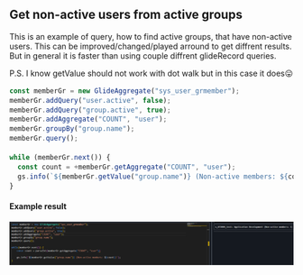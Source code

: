 ## Get non-active users from active groups

This is an example of query, how to find active groups, that have non-active users. This can be improved/changed/played arround to get diffrent results. But in general it is faster than using couple diffrent glideRecord queries.

P.S. I know getValue should not work with dot walk but in this case it does😛

```javascript
const memberGr = new GlideAggregate("sys_user_grmember");
memberGr.addQuery("user.active", false);
memberGr.addQuery("group.active", true);
memberGr.addAggregate("COUNT", "user");
memberGr.groupBy("group.name");
memberGr.query();

while (memberGr.next()) {
  const count = +memberGr.getAggregate("COUNT", "user");
  gs.info(`${memberGr.getValue("group.name")} (Non-active members: ${count})`);
}
```

#### Example result

![Example Result](./assets/Find%20active%20groups%20that%20contain%20non-active%20users.png)
